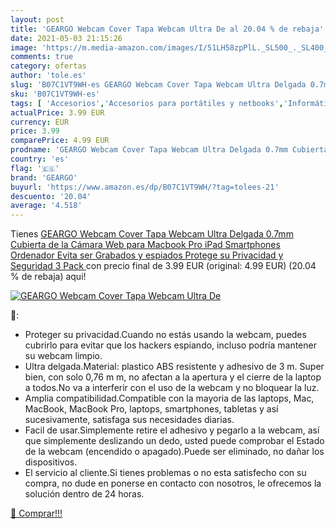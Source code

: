 ```yaml
---
layout: post
title: 'GEARGO Webcam Cover Tapa Webcam Ultra De al 20.04 % de rebaja'
date: 2021-05-03 21:15:26
image: 'https://m.media-amazon.com/images/I/51LH58zpPlL._SL500_._SL400_.jpg'
comments: true
category: ofertas
author: 'tole.es'
slug: 'B07C1VT9WH-es GEARGO Webcam Cover Tapa Webcam Ultra Delgada 0.7mm...'
sku: 'B07C1VT9WH-es'
tags: [ 'Accesorios','Accesorios para portátiles y netbooks','Informática','Protectores de privacidad de la cámara','geargo','ordenador', ]
actualPrice: 3.99 EUR
currency: EUR
price: 3.99
comparePrice: 4.99 EUR
prodname: 'GEARGO Webcam Cover Tapa Webcam Ultra Delgada 0.7mm Cubierta de la Cámara Web para Macbook Pro  iPad  Smartphones  Ordenador  Evita ser Grabados y espiados Protege su Privacidad y Seguridad  3 Pack '
country: 'es'
flag: '🇪🇸'
brand: 'GEARGO'
buyurl: 'https://www.amazon.es/dp/B07C1VT9WH/?tag=tolees-21'
descuento: '20.04'
average: '4.518'
---
```


Tienes [GEARGO Webcam Cover Tapa Webcam Ultra Delgada 0.7mm Cubierta de la Cámara Web para Macbook Pro  iPad  Smartphones  Ordenador  Evita ser Grabados y espiados Protege su Privacidad y Seguridad  3 Pack ](https://www.amazon.es/dp/B07C1VT9WH/?tag=tolees-21) con precio final de  3.99 EUR (original: 4.99 EUR) (20.04 %  de rebaja) aqui!

[![GEARGO Webcam Cover Tapa Webcam Ultra De](https://m.media-amazon.com/images/I/51LH58zpPlL._SL500_._SL400_.jpg)](https://www.amazon.es/dp/B07C1VT9WH/?tag=tolees-21)

🔎:

- Proteger su privacidad.Cuando no estás usando la webcam, puedes cubrirlo para evitar que los hackers espiando, incluso podría mantener su webcam limpio.
- Ultra delgada.Material: plastico ABS resistente y adhesivo de 3 m. Super bien, con solo 0,76 m m, no afectan a la apertura y el cierre de la laptop a todos.No va a interferir con el uso de la webcam y no bloquear la luz.
- Amplia compatibilidad.Compatible con la mayoria de las laptops, Mac, MacBook, MacBook Pro, laptops, smartphones, tabletas y así sucesivamente, satisfaga sus necesidades diarias.
- Facil de usar.Simplemente retire el adhesivo y pegarlo a la webcam, así que simplemente deslizando un dedo, usted puede comprobar el Estado de la webcam (encendido o apagado).Puede ser eliminado, no dañar los dispositivos.
- El servicio al cliente.Si tienes problemas o no esta satisfecho con su compra, no dude en ponerse en contacto con nosotros, le ofrecemos la solución dentro de 24 horas.

[🛒 Comprar!!!](https://www.amazon.es/dp/B07C1VT9WH/?tag=tolees-21)
